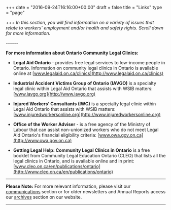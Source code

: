 +++
date = "2016-09-24T16:16:00+00:00"
draft = false
title = "Links"
type = "page"

+++
_In this section, you will find information on a variety of issues that relate to workers' employment and/or health and safety rights. Scroll down for more information._

_------_

**For more information about Ontario Community Legal Clinics:**

*   **Legal Aid Ontario** - provides free legal services to low-income people in Ontario. Information on community legal clinics in Ontario is available online at [www.legalaid.on.ca/clinics](http://www.legalaid.on.ca/clinics)

*   **Industrial Accident Victims Group of Ontario (IAVGO)** is a specialty legal clinic within Legal Aid Ontario that assists with WSIB matters: [www.iavgo.org](http://www.iavgo.org)

*   **Injured Workers’ Consultants (IWC)** is a specialty legal clinic within Legal Aid Ontario that assists with WSIB matters: [www.injuredworkersonline.org](http://www.injuredworkersonline.org)

*   **Office of the Worker Adviser** - is a free agency of the Ministry of Labour that can assist non-unionized workers who do not meet Legal Aid Ontario's financial eligibility criteria: [www.owa.gov.on.ca](http://www.owa.gov.on.ca)

*   **Getting Legal Help: Community Legal Clinics in Ontario** is a free booklet from Community Legal Education Ontario (CLEO) that lists all the legal clinics in Ontario, and is available online and in print: [www.cleo.on.ca/en/publications/ontario](http://www.cleo.on.ca/en/publications/ontario)

* * *

**Please Note:** For more relevant information, please visit our [communications](/communications/) section or for older newsletters and Annual Reports access our [archives](/features/archives/) section on our website.

* * *